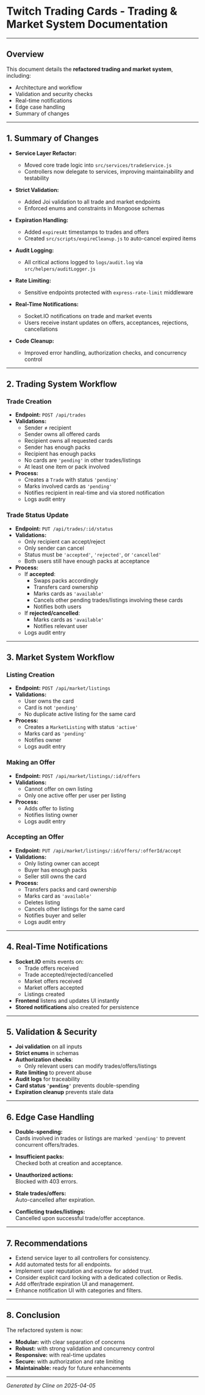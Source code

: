 # Twitch Trading Cards - Trading & Market System Documentation

---

## **Overview**

This document details the **refactored trading and market system**, including:

- Architecture and workflow
- Validation and security checks
- Real-time notifications
- Edge case handling
- Summary of changes

---

## **1. Summary of Changes**

- **Service Layer Refactor:**  
  - Moved core trade logic into `src/services/tradeService.js`  
  - Controllers now delegate to services, improving maintainability and testability

- **Strict Validation:**  
  - Added Joi validation to all trade and market endpoints  
  - Enforced enums and constraints in Mongoose schemas

- **Expiration Handling:**  
  - Added `expiresAt` timestamps to trades and offers  
  - Created `src/scripts/expireCleanup.js` to auto-cancel expired items

- **Audit Logging:**  
  - All critical actions logged to `logs/audit.log` via `src/helpers/auditLogger.js`

- **Rate Limiting:**  
  - Sensitive endpoints protected with `express-rate-limit` middleware

- **Real-Time Notifications:**  
  - Socket.IO notifications on trade and market events  
  - Users receive instant updates on offers, acceptances, rejections, cancellations

- **Code Cleanup:**  
  - Improved error handling, authorization checks, and concurrency control

---

## **2. Trading System Workflow**

### **Trade Creation**

- **Endpoint:** `POST /api/trades`
- **Validations:**
  - Sender ≠ recipient
  - Sender owns all offered cards
  - Recipient owns all requested cards
  - Sender has enough packs
  - Recipient has enough packs
  - No cards are `'pending'` in other trades/listings
  - At least one item or pack involved
- **Process:**
  - Creates a `Trade` with status `'pending'`
  - Marks involved cards as `'pending'`
  - Notifies recipient in real-time and via stored notification
  - Logs audit entry

### **Trade Status Update**

- **Endpoint:** `PUT /api/trades/:id/status`
- **Validations:**
  - Only recipient can accept/reject
  - Only sender can cancel
  - Status must be `'accepted'`, `'rejected'`, or `'cancelled'`
  - Both users still have enough packs at acceptance
- **Process:**
  - If **accepted**:
    - Swaps packs accordingly
    - Transfers card ownership
    - Marks cards as `'available'`
    - Cancels other pending trades/listings involving these cards
    - Notifies both users
  - If **rejected/cancelled**:
    - Marks cards as `'available'`
    - Notifies relevant user
  - Logs audit entry

---

## **3. Market System Workflow**

### **Listing Creation**

- **Endpoint:** `POST /api/market/listings`
- **Validations:**
  - User owns the card
  - Card is not `'pending'`
  - No duplicate active listing for the same card
- **Process:**
  - Creates a `MarketListing` with status `'active'`
  - Marks card as `'pending'`
  - Notifies owner
  - Logs audit entry

### **Making an Offer**

- **Endpoint:** `POST /api/market/listings/:id/offers`
- **Validations:**
  - Cannot offer on own listing
  - Only one active offer per user per listing
- **Process:**
  - Adds offer to listing
  - Notifies listing owner
  - Logs audit entry

### **Accepting an Offer**

- **Endpoint:** `PUT /api/market/listings/:id/offers/:offerId/accept`
- **Validations:**
  - Only listing owner can accept
  - Buyer has enough packs
  - Seller still owns the card
- **Process:**
  - Transfers packs and card ownership
  - Marks card as `'available'`
  - Deletes listing
  - Cancels other listings for the same card
  - Notifies buyer and seller
  - Logs audit entry

---

## **4. Real-Time Notifications**

- **Socket.IO** emits events on:
  - Trade offers received
  - Trade accepted/rejected/cancelled
  - Market offers received
  - Market offers accepted
  - Listings created
- **Frontend** listens and updates UI instantly
- **Stored notifications** also created for persistence

---

## **5. Validation & Security**

- **Joi validation** on all inputs
- **Strict enums** in schemas
- **Authorization checks**:
  - Only relevant users can modify trades/offers/listings
- **Rate limiting** to prevent abuse
- **Audit logs** for traceability
- **Card status `'pending'`** prevents double-spending
- **Expiration cleanup** prevents stale data

---

## **6. Edge Case Handling**

- **Double-spending:**  
  Cards involved in trades or listings are marked `'pending'` to prevent concurrent offers/trades.

- **Insufficient packs:**  
  Checked both at creation and acceptance.

- **Unauthorized actions:**  
  Blocked with 403 errors.

- **Stale trades/offers:**  
  Auto-cancelled after expiration.

- **Conflicting trades/listings:**  
  Cancelled upon successful trade/offer acceptance.

---

## **7. Recommendations**

- Extend service layer to all controllers for consistency.
- Add automated tests for all endpoints.
- Implement user reputation and escrow for added trust.
- Consider explicit card locking with a dedicated collection or Redis.
- Add offer/trade expiration UI and management.
- Enhance notification UI with categories and filters.

---

## **8. Conclusion**

The refactored system is now:

- **Modular:** with clear separation of concerns
- **Robust:** with strong validation and concurrency control
- **Responsive:** with real-time updates
- **Secure:** with authorization and rate limiting
- **Maintainable:** ready for future enhancements

---

*Generated by Cline on 2025-04-05*
